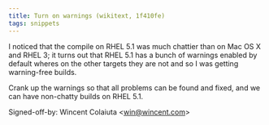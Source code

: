 ```yaml
---
title: Turn on warnings (wikitext, 1f410fe)
tags: snippets
---
```


I noticed that the compile on RHEL 5.1 was much chattier than on Mac OS X and RHEL 3; it turns out that RHEL 5.1 has a bunch of warnings enabled by default wheres on the other targets they are not and so I was getting warning-free builds.

Crank up the warnings so that all problems can be found and fixed, and we can have non-chatty builds on RHEL 5.1.

Signed-off-by: Wincent Colaiuta &lt;win@wincent.com&gt;
